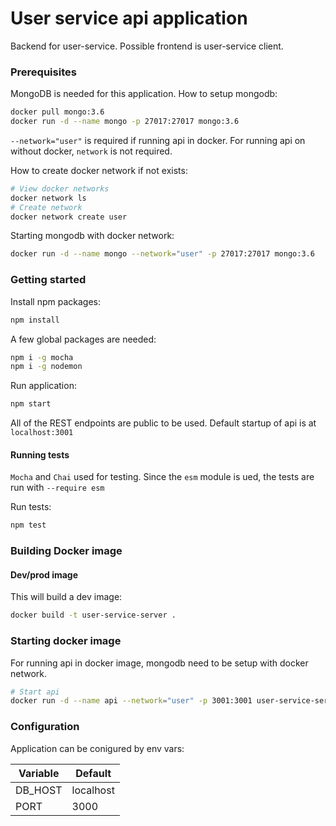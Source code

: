 # User service api application
Backend for user-service. Possible frontend is user-service client.

### Prerequisites
MongoDB is needed for this application.
How to setup mongodb:
```bash
docker pull mongo:3.6
docker run -d --name mongo -p 27017:27017 mongo:3.6
```
`--network="user"` is required if running api in docker. For running api on without docker, `network` is not required.

How to create docker network if not exists:
```bash
# View docker networks
docker network ls
# Create network
docker network create user
```
Starting mongodb with docker network:
```bash
docker run -d --name mongo --network="user" -p 27017:27017 mongo:3.6
```

### Getting started
Install npm packages:
```bash
npm install
```
A few global packages are needed:
```bash
npm i -g mocha
npm i -g nodemon
```

Run application: 
```bash
npm start
```
All of the REST endpoints are public to be used.
Default startup of api is at `localhost:3001`

#### Running tests
`Mocha` and `Chai` used for testing. Since the `esm` module is ued, the tests are run with `--require esm`

Run tests:
```bash
npm test
```

### Building Docker image
#### Dev/prod image
This will build a dev image:
```bash
docker build -t user-service-server .
```

### Starting docker image
For running api in docker image, mongodb need to be setup with docker network. 
```bash
# Start api
docker run -d --name api --network="user" -p 3001:3001 user-service-server:latest
```
### Configuration
Application can be conigured by env vars:

| Variable | Default |
|----------|---------|
| DB_HOST | localhost |
| PORT | 3000 |

